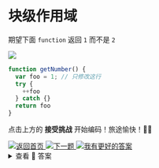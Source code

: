 # 块级作用域

期望下面 `function` 返回 `1` 而不是 `2`

<a><img src='https://img.shields.io/badge/-%E5%BC%80%E5%A7%8B%E6%8C%91%E6%88%98-blue'/></a>
```js
function getNumber() {
  var foo = 1; // 只修改这行
  try {
    ++foo
  } catch {}
  return foo
}
```

点击上方的 **接受挑战** 开始编码！旅途愉快！👍🏻

<a href='https://github.com/2462870727/show-your-code' target="_blank">
<img alt='返回首页' src='https://img.shields.io/badge/-%E8%BF%94%E5%9B%9E%E9%A6%96%E9%A1%B5-lightgrey' />
</a>
<a href='https://github.com/2462870727/show-your-code/blob/main/questions/02-much-statement/README.md' target="_blank">
<img alt='下一题' src='https://img.shields.io/badge/-%E2%AC%87%EF%B8%8F%E4%B8%8B%E4%B8%80%E9%A2%98-success' />
</a><a href="https://github.com/2462870727/show-your-code/issues/new?title=01-easy-block-var&labels=answer&template=issue.md" ><img src='https://img.shields.io/badge/-%E6%88%91%E6%9C%89%E6%9B%B4%E5%A5%BD%E7%9A%84%E8%A7%A3%E7%AD%94-blue' alt='我有更好的答案' /></a>

<br>
<details><summary>查看 👀 答案</summary>

<br>

```js
function getNumber() {
  const foo = 1; // 使用 const 声明变量
  try {
    ++foo
  } catch {}
  return foo
}
```

使用 `const` , `let` 会避免提升变量，形成局部作用域。但注意⚠️这里 由于 foo 自增。所以应当使用 `let`

<br>

</details>

<br>
